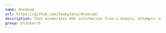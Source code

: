 ```yaml
---
name: dnsenum
url: https://github.com/fwaeytens/dnsenum/
description: that enumerates DNS information from a domain, attempts zone transfers, performs a brute force dictionary style attack, and then performs reverse look-ups on the results. URL : https://github.com/fwaeytens/dnsenum/ Groups : blackarch blackarch-recon blackarch-scanner
group: blackarch
---
```

